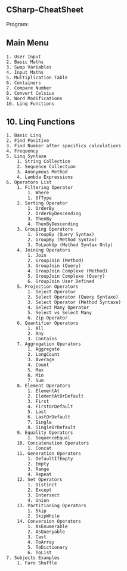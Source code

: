 ## CSharp-CheatSheet

Program:
## Main Menu
    1. User Input
    2. Basic Maths
    3. Swap Variables
    4. Input Maths
    5. Multiplication Table
    6. Containers
    7. Compare Number
    8. Convert Celsius
    9. Word Modifications
    10. Linq Functions

## 10. Linq Functions
    1. Basic Linq
    2. Find Positive
    3. Find Number after specifics calculations
    4. Frequency
    5. Linq Syntaxe
        1. String Collection
        2. Sequence Collection
        3. Anonymous Method
        4. Lambda Expressions
    6. Operators List
        1. Filtering Operator
            1. Where
            1. OfType
        2. Sorting Operator
            1. OrderBy
            2. OrderByDescending
            3. ThenBy
            4. ThenByDescending
        3. Grouping Operators
            1. GroupBy (Query Syntax)
            2. GroupBy (Method Syntax)
            3. ToLookUp (Method Syntax Only)
        4. Joining Operators
            1. Join
            2. GroupJoin (Method)
            3. GroupJoin (Query)
            4. GroupJoin Complexe (Method)
            5. GroupJoin Complexe (Query)
            6. GroupJoin User Defined
        5. Projection Operators
            1. Select Operator
            2. Select Operator (Query Syntaxe)
            3. Select Operator (Method Syntaxe)
            4. Select Many Operator
            5. Select vs Select Many
            6. Zip Operator
        6. Quantifier Operators
            1. All
            2. Any
            3. Contains
        7. Aggregation Operators
            1. Aggregate
            2. LongCount
            3. Average
            4. Count
            5. Max
            6. Min
            7. Sum
        8. Element Operators
            1. ElementAt
            2. ElementAtOrDefault
            3. First
            4. FirstOrDefault
            5. Last
            6. LastOrDefault
            7. Single
            8. SingleOrDefault
        9. Equality Operators
            1. SequenceEqual
        10. Concatenation Operators
            1. Concat
        11. Generation Operators
            1. DefaultIfEmpty
            2. Empty
            3. Range
            4. Repeat
        12. Set Operators
            1. Distinct
            2. Except
            3. Intersect
            4. Union
        13. Partitioning Operators
            1. Skip
            2. SkipWhile
        14. Conversion Operators
            1. AsEnumerable
            2. AsQueryable
            3. Cast
            4. ToArray
            5. ToDictionary
            6. ToList
    7. Subjects Examples
        1. Faro Shuffle